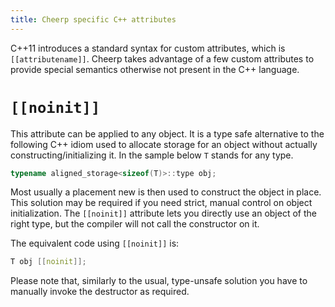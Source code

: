 ```yaml
---
title: Cheerp specific C++ attributes
---
```


C++11 introduces a standard syntax for custom attributes, which is `[[attributename]]`. Cheerp takes advantage of a few custom attributes to provide special semantics otherwise not present in the C++ language.

# `[[noinit]]`

This attribute can be applied to any object. It is a type safe alternative to the following C++ idiom used to allocate storage for an object without actually constructing/initializing it. In the sample below `T` stands for any type.

```cpp
typename aligned_storage<sizeof(T)>::type obj;
```

Most usually a placement new is then used to construct the object in place. This solution may be required if you need strict, manual control on object initialization. The `[[noinit]]` attribute lets you directly use an object of the right type, but the compiler will not call the constructor on it.

The equivalent code using `[[noinit]]` is:

```cpp
T obj [[noinit]];
```

Please note that, similarly to the usual, type-unsafe solution you have to manually invoke the destructor as required.
